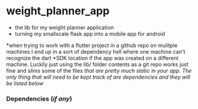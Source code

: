 # weight_planner_app
 - the lib for my weight planner application
 - turning my smallscale flask app into a mobile app for android
 
*when trying to work with a flutter project in a github repo on mulitple machines I end up in a sort of dependency hell where one machine can't recognize the dart
*SDK location if the app was created on a different machine. Luckily just using the lib/ folder contents as a git repo works just fine and slims some of the files
*that are pretty much static in your app. The only thing that will need to be kept track of are dependencies and they will be listed below*

### Dependencies (*if any*)
